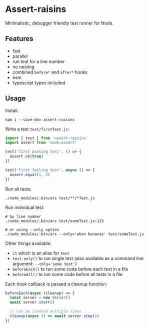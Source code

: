 # Assert-raisins

Minimalistic, debugger friendly test runner for Node.

## Features

- fast
- parallel
- run test for a line number
- no nesting
- combined `before*` and `after*` hooks
- esm
- typescript types included

## Usage

Install:

    npm i --save-dev assert-raisins


Write a test `test/firstTest.js`:

```javascript
import { test } from 'assert-raisins'
import assert from 'node:assert'

test('first passing test', () => {
  assert.ok(true)
})

test('first failing test', async () => {
  assert.equal(1, 2)
})
```

Run all tests:

    ./node_modules/.bin/ars test/**/*Test.js

Run individual test:

    # by line number
    ./node_modules/.bin/ars test/someTest.js:123

    # or using --only option
    ./node_modules/.bin/ars --only='when bananas' test/someTest.js

Other things available:

- `it` which is an alias for `test`
- `test.only()` to run single test (also available as a command line argument: `--only='some test'`)
- `beforeEach()` to run some code before each test in a file
- `beforeAll()` to run some code before all tests in a file

Each hook callback is passed a cleanup function:

```javascript
beforeEach(async (cleanup) => {
  const server = new Server()
  await server.start()

  // can be invoked multiple times
  cleanup(async () => await server.stop())
})
```
